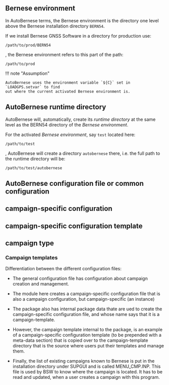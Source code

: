 
## Bernese environment

In AutoBernese terms, the Bernese environment is the directory one level above
the Bernese installation directory `BERN54`.

If we install Bernese GNSS Software in a directory for production use:

```
/path/to/prod/BERN54
```

, the Bernese environment refers to this part of the path:

```
/path/to/prod
```

!!! note "Assumption"

    AutoBernese uses the environment variable `${C}` set in `LOADGPS.setvar` to find
    out where the current activated Bernese environment is.


## AutoBernese runtime directory

AutoBernese will, automatically, create its *runtime directory* at the same
level as the BERN54 directory of the *Bernese environment*.

For the activated *Bernese environment*, say `test` located here:

```
/path/to/test
```

, AutoBernese will create a directory `autobernese` there, i.e. the full path to
the runtime directory will be:

```
/path/to/test/autobernese
```


## AutoBernese configuration file or common configuration



## campaign-specific configuration

## campaign-specific configuration template

## campaign type


### Campaign templates

Differentiation between the different configuration files:

*   The general configuration file has configuration about campaign creation and
    management.

*   The module here creates a campaign-specific configuration file that is also
    a campaign configuration, but campaign-specific (an instance)

*   The package also has internal package data thate are ued to create the
    campaign-specific configuration file, and whose name says that it is a
    campaign-template.

*   However, the campaign template internal to the package, is an example of a
    campaign-specific configuration template (to be prepended with a meta-data
    section) that is copied over to the campaign-template directory that is the
    source where users put their templates and manage them.

*   Finally, the list of existing campaigns known to Bernese is put in the
    installation directory under SUPGUI and is called MENU_CMP.INP. This file is
    used by BSW to know where the campaign is located. It has to be read and
    updated, when a user creates a campaign with this program.
